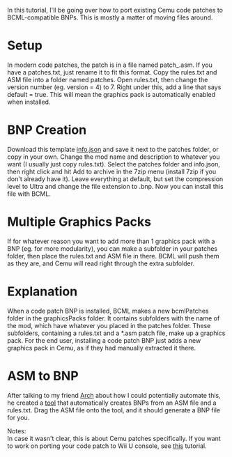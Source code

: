 In this tutorial, I'll be going over how to port existing Cemu code patches to BCML-compatible BNPs. This is mostly a matter of moving files around.  
  

Setup
=====

In modern code patches, the patch is in a file named patch\_.asm. If you have a patches.txt, just rename it to fit this format. Copy the rules.txt and ASM file into a folder named patches. Open rules.txt, then change the version number (eg. version = 4) to 7. Right under this, add a line that says default = true. This will mean the graphics pack is automatically enabled when installed.  
  

BNP Creation
============

Download this template [info.json](https://cdn.discordapp.com/attachments/754471358553129082/888632441072386048/info.json) and save it next to the patches folder, or copy in your own. Change the mod name and description to whatever you want (I usually just copy rules.txt). Select the patches folder and info.json, then right click and hit Add to archive in the 7zip menu (install 7zip if you don't already have it). Leave everything at default, but set the compression level to Ultra and change the file extension to .bnp. Now you can install this file with BCML.  
  

Multiple Graphics Packs
=======================

If for whatever reason you want to add more than 1 graphics pack with a BNP (eg. for more modularity), you can make a subfolder in your patches folder, then place the rules.txt and ASM file in there. BCML will push them as they are, and Cemu will read right through the extra subfolder.  
  

Explanation
===========

When a code patch BNP is installed, BCML makes a new bcmlPatches folder in the graphicsPacks folder. It contains subfolders with the name of the mod, which have whatever you placed in the patches folder. These subfolders, containing a rules.txt and a \*.asm patch file, make up a graphics pack. For the end user, installing a code patch BNP just adds a new graphics pack in Cemu, as if they had manually extracted it there.  
  

ASM to BNP
==========

After talking to my friend [Arch](https://gamebanana.com/members/1797815) about how I could potentially automate this, he created a [tool](https://gamebanana.com/tools/7458) that automatically creates BNPs from an ASM file and a rules.txt. Drag the ASM file onto the tool, and it should generate a BNP file for you.  
  
Notes:  
In case it wasn't clear, this is about Cemu patches specifically. If you want to work on porting your code patch to Wii U console, see [this](https://gamebanana.com/tools/7436) tutorial.

